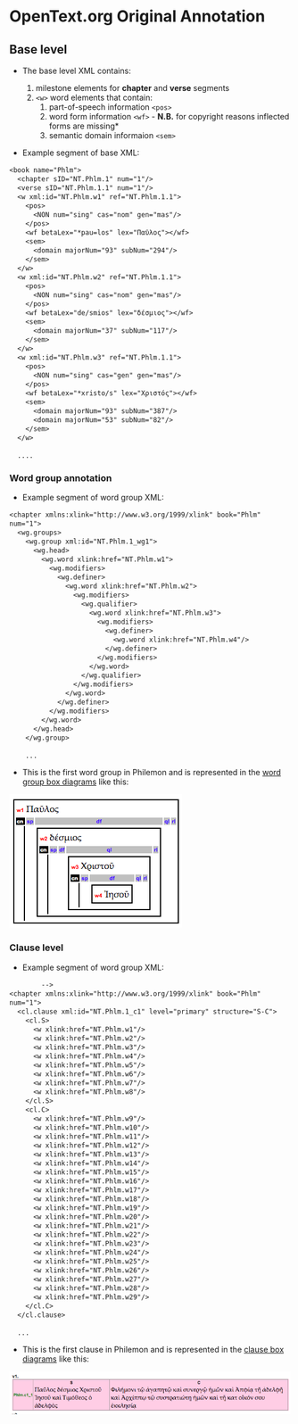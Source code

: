 # OpenText.org Original Annotation



## Base level

* The base level XML contains:
	1. milestone elements for **chapter** and **verse** segments
	2. `<w>` word elements that contain:
		1. part-of-speech information `<pos>`
		2. word form information `<wf>` - **N.B.** for copyright reasons inflected forms are missing*
		3. semantic domain informaion `<sem>`

* Example segment of base XML:

```
<book name="Phlm">
  <chapter sID="NT.Phlm.1" num="1"/>
  <verse sID="NT.Phlm.1.1" num="1"/>
  <w xml:id="NT.Phlm.w1" ref="NT.Phlm.1.1">
    <pos>
      <NON num="sing" cas="nom" gen="mas"/>
    </pos>
    <wf betaLex="*pau=los" lex="Παῦλος"></wf>
    <sem>
      <domain majorNum="93" subNum="294"/>
    </sem>
  </w>
  <w xml:id="NT.Phlm.w2" ref="NT.Phlm.1.1">
    <pos>
      <NON num="sing" cas="nom" gen="mas"/>
    </pos>
    <wf betaLex="de/smios" lex="δέσμιος"></wf>
    <sem>
      <domain majorNum="37" subNum="117"/>
    </sem>
  </w>
  <w xml:id="NT.Phlm.w3" ref="NT.Phlm.1.1">
    <pos>
      <NON num="sing" cas="gen" gen="mas"/>
    </pos>
    <wf betaLex="*xristo/s" lex="Χριστός"></wf>
    <sem>
      <domain majorNum="93" subNum="387"/>
      <domain majorNum="53" subNum="82"/>
    </sem>
  </w>

  ....
```


### Word group annotation


* Example segment of word group XML:


```
<chapter xmlns:xlink="http://www.w3.org/1999/xlink" book="Phlm" num="1">
  <wg.groups>
    <wg.group xml:id="NT.Phlm.1_wg1">
      <wg.head>
        <wg.word xlink:href="NT.Phlm.w1">
          <wg.modifiers>
            <wg.definer>
              <wg.word xlink:href="NT.Phlm.w2">
                <wg.modifiers>
                  <wg.qualifier>
                    <wg.word xlink:href="NT.Phlm.w3">
                      <wg.modifiers>
                        <wg.definer>
                          <wg.word xlink:href="NT.Phlm.w4"/>
                        </wg.definer>
                      </wg.modifiers>
                    </wg.word>
                  </wg.qualifier>
                </wg.modifiers>
              </wg.word>
            </wg.definer>
          </wg.modifiers>
        </wg.word>
      </wg.head>
    </wg.group>

    ...
```

* This is the first word group in Philemon and is represented in the [word group box diagrams](http://opentext.org/texts/NT/Phlm/view/wordgroup-ch1.v0.html) like this:

![](wg_example.png)

### Clause level

* Example segment of word group XML:


```
		-->
<chapter xmlns:xlink="http://www.w3.org/1999/xlink" book="Phlm" num="1">
  <cl.clause xml:id="NT.Phlm.1_c1" level="primary" structure="S-C">
    <cl.S>
      <w xlink:href="NT.Phlm.w1"/>
      <w xlink:href="NT.Phlm.w2"/>
      <w xlink:href="NT.Phlm.w3"/>
      <w xlink:href="NT.Phlm.w4"/>
      <w xlink:href="NT.Phlm.w5"/>
      <w xlink:href="NT.Phlm.w6"/>
      <w xlink:href="NT.Phlm.w7"/>
      <w xlink:href="NT.Phlm.w8"/>
    </cl.S>
    <cl.C>
      <w xlink:href="NT.Phlm.w9"/>
      <w xlink:href="NT.Phlm.w10"/>
      <w xlink:href="NT.Phlm.w11"/>
      <w xlink:href="NT.Phlm.w12"/>
      <w xlink:href="NT.Phlm.w13"/>
      <w xlink:href="NT.Phlm.w14"/>
      <w xlink:href="NT.Phlm.w15"/>
      <w xlink:href="NT.Phlm.w16"/>
      <w xlink:href="NT.Phlm.w17"/>
      <w xlink:href="NT.Phlm.w18"/>
      <w xlink:href="NT.Phlm.w19"/>
      <w xlink:href="NT.Phlm.w20"/>
      <w xlink:href="NT.Phlm.w21"/>
      <w xlink:href="NT.Phlm.w22"/>
      <w xlink:href="NT.Phlm.w23"/>
      <w xlink:href="NT.Phlm.w24"/>
      <w xlink:href="NT.Phlm.w25"/>
      <w xlink:href="NT.Phlm.w26"/>
      <w xlink:href="NT.Phlm.w27"/>
      <w xlink:href="NT.Phlm.w28"/>
      <w xlink:href="NT.Phlm.w29"/>
    </cl.C>
  </cl.clause>

  ...

```



* This is the first clause in Philemon and is represented in the [clause box diagrams](http://opentext.org/texts/NT/Phlm/view/clause-ch1.v0.html) like this:

![](cl_example.png)



